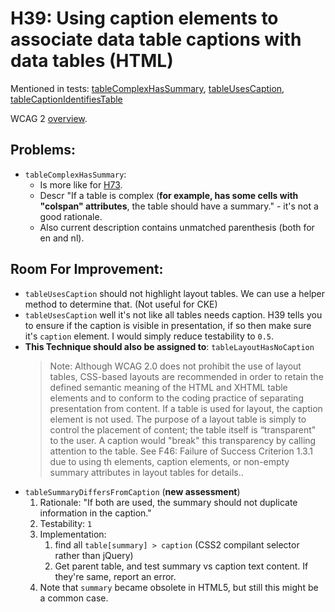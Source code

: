 
# H39: Using caption elements to associate data table captions with data tables (HTML)

Mentioned in tests: [tableComplexHasSummary](https://github.com/quailjs/quail/blob/2.2.15/src/js/custom/tableComplexHasSummary.js), [tableUsesCaption](https://github.com/quailjs/quail/blob/2.2.15/src/js/custom/tableUsesCaption.js), [tableCaptionIdentifiesTable](https://github.com/quailjs/quail/blob/2.2.15/src/js/custom/tableCaptionIdentifiesTable.js)

WCAG 2 [overview](http://www.w3.org/TR/2015/NOTE-WCAG20-TECHS-20150226/H39).

## Problems:

* `tableComplexHasSummary`:
	* Is more like for [H73](http://www.w3.org/TR/2015/NOTE-WCAG20-TECHS-20150226/H73.html).
	* Descr &quot;If a table is complex (**for example, has some cells with &quot;colspan&quot; attributes**, the table should have a summary.&quot; - it's not a good rationale.
	* Also current description contains unmatched parenthesis (both for en and nl).

## Room For Improvement:

* `tableUsesCaption` should not highlight layout tables. We can use a helper method to determine that. (Not useful for CKE)
* `tableUsesCaption` well it's not like all tables needs caption. H39 tells you to ensure if the caption is visible in presentation, if so then make sure it's `caption` element. I would simply reduce testability to `0.5`.
* **This Technique should also be assigned to**: `tableLayoutHasNoCaption`
	> Note: Although WCAG 2.0 does not prohibit the use of layout tables, CSS-based layouts are recommended in order to retain the defined semantic meaning of the HTML and XHTML table elements and to conform to the coding practice of separating presentation from content. If a table is used for layout, the caption element is not used. The purpose of a layout table is simply to control the placement of content; the table itself is “transparent" to the user. A caption would "break" this transparency by calling attention to the table. See F46: Failure of Success Criterion 1.3.1 due to using th elements, caption elements, or non-empty summary attributes in layout tables for details..
* `tableSummaryDiffersFromCaption` (**new assessment**)
	1. Rationale: "If both are used, the summary should not duplicate information in the caption."
	1. Testability: `1`
	1. Implementation:
		1. find all `table[summary] > caption` (CSS2 compilant selector rather than jQuery)
		1. Get parent table, and test summary vs caption text content. If they're same, report an error.
	1. Note that `summary` became obsolete in HTML5, but still this might be a common case.